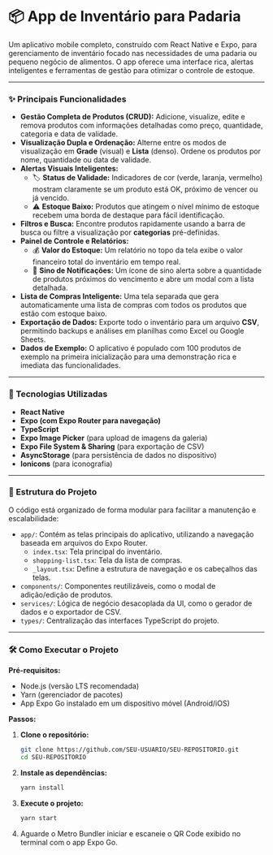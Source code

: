 # 📦 App de Inventário para Padaria

Um aplicativo mobile completo, construído com React Native e Expo, para gerenciamento de inventário focado nas necessidades de uma padaria ou pequeno negócio de alimentos. O app oferece uma interface rica, alertas inteligentes e ferramentas de gestão para otimizar o controle de estoque.

---

### ✨ Principais Funcionalidades

*   **Gestão Completa de Produtos (CRUD):** Adicione, visualize, edite e remova produtos com informações detalhadas como preço, quantidade, categoria e data de validade.
*   **Visualização Dupla e Ordenação:** Alterne entre os modos de visualização em **Grade** (visual) e **Lista** (denso). Ordene os produtos por nome, quantidade ou data de validade.
*   **Alertas Visuais Inteligentes:**
    *   🏷️ **Status de Validade:** Indicadores de cor (verde, laranja, vermelho) mostram claramente se um produto está OK, próximo de vencer ou já vencido.
    *   ⚠️ **Estoque Baixo:** Produtos que atingem o nível mínimo de estoque recebem uma borda de destaque para fácil identificação.
*   **Filtros e Busca:** Encontre produtos rapidamente usando a barra de busca ou filtre a visualização por **categorias** pré-definidas.
*   **Painel de Controle e Relatórios:**
    *   💰 **Valor do Estoque:** Um relatório no topo da tela exibe o valor financeiro total do inventário em tempo real.
    *   🔔 **Sino de Notificações:** Um ícone de sino alerta sobre a quantidade de produtos próximos do vencimento e abre um modal com a lista detalhada.
*   **Lista de Compras Inteligente:** Uma tela separada que gera automaticamente uma lista de compras com todos os produtos que estão com estoque baixo.
*   **Exportação de Dados:** Exporte todo o inventário para um arquivo **CSV**, permitindo backups e análises em planilhas como Excel ou Google Sheets.
*   **Dados de Exemplo:** O aplicativo é populado com 100 produtos de exemplo na primeira inicialização para uma demonstração rica e imediata das funcionalidades.

---

### 🚀 Tecnologias Utilizadas

*   **React Native**
*   **Expo (com Expo Router para navegação)**
*   **TypeScript**
*   **Expo Image Picker** (para upload de imagens da galeria)
*   **Expo File System & Sharing** (para exportação de CSV)
*   **AsyncStorage** (para persistência de dados no dispositivo)
*   **Ionicons** (para iconografia)

---

### 📂 Estrutura do Projeto

O código está organizado de forma modular para facilitar a manutenção e escalabilidade:

-   `app/`: Contém as telas principais do aplicativo, utilizando a navegação baseada em arquivos do Expo Router.
    -   `index.tsx`: Tela principal do inventário.
    -   `shopping-list.tsx`: Tela da lista de compras.
    -   `_layout.tsx`: Define a estrutura de navegação e os cabeçalhos das telas.
-   `components/`: Componentes reutilizáveis, como o modal de adição/edição de produtos.
-   `services/`: Lógica de negócio desacoplada da UI, como o gerador de dados e o exportador de CSV.
-   `types/`: Centralização das interfaces TypeScript do projeto.

---

### 🛠️ Como Executar o Projeto

**Pré-requisitos:**
*   Node.js (versão LTS recomendada)
*   Yarn (gerenciador de pacotes)
*   App Expo Go instalado em um dispositivo móvel (Android/iOS)

**Passos:**

1.  **Clone o repositório:**
    ```bash
    git clone https://github.com/SEU-USUARIO/SEU-REPOSITORIO.git
    cd SEU-REPOSITORIO
    ```

2.  **Instale as dependências:**
    ```bash
    yarn install
    ```

3.  **Execute o projeto:**
    ```bash
    yarn start
    ```

4.  Aguarde o Metro Bundler iniciar e escaneie o QR Code exibido no terminal com o app Expo Go.
